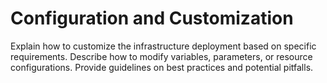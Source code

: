 # Configuration and Customization

Explain how to customize the infrastructure deployment based on specific requirements.
Describe how to modify variables, parameters, or resource configurations.
Provide guidelines on best practices and potential pitfalls.
